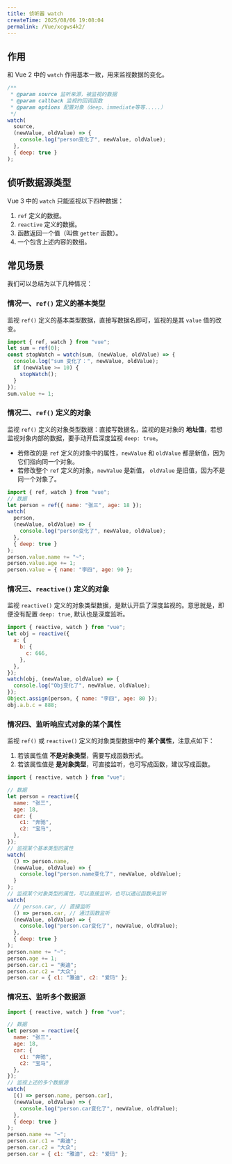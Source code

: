 ```yaml
---
title: 侦听器 watch
createTime: 2025/08/06 19:08:04
permalink: /Vue/xcgws4k2/
---
```


## 作用

和 Vue 2 中的 `watch` 作用基本一致，用来监视数据的变化。

```js
/**
 * @param source 监听来源，被监视的数据
 * @param callback 监视的回调函数
 * @param options 配置对象（deep、immediate等等.....）
 */
watch(
  source,
  (newValue, oldValue) => {
    console.log("person变化了", newValue, oldValue);
  },
  { deep: true }
);
```

## 侦听数据源类型

Vue 3 中的 `watch` 只能监视以下四种数据：

1. `ref` 定义的数据。
2. `reactive` 定义的数据。
3. 函数返回一个值（叫做 `getter` 函数）。
4. 一个包含上述内容的数组。

## 常见场景

我们可以总结为以下几种情况：

### 情况一、`ref()` 定义的基本类型

监视 `ref()` 定义的基本类型数据，直接写数据名即可，监视的是其 `value` 值的改变。

```js
import { ref, watch } from "vue";
let sum = ref(0);
const stopWatch = watch(sum, (newValue, oldValue) => {
  console.log("sum 变化了：", newValue, oldValue);
  if (newValue >= 10) {
    stopWatch();
  }
});
sum.value += 1;
```

### 情况二、`ref()` 定义的对象

监视 `ref()` 定义的对象类型数据：直接写数据名，监视的是对象的 **地址值**，若想监视对象内部的数据，要手动开启深度监视 `deep: true`。

- 若修改的是 `ref` 定义的对象中的属性，`newValue` 和 `oldValue` 都是新值，因为它们指向同一个对象。
- 若修改整个 `ref` 定义的对象，`newValue` 是新值， `oldValue` 是旧值，因为不是同一个对象了。

```js
import { ref, watch } from "vue";
// 数据
let person = ref({ name: "张三", age: 18 });
watch(
  person,
  (newValue, oldValue) => {
    console.log("person变化了", newValue, oldValue);
  },
  { deep: true }
);
person.value.name += "~";
person.value.age += 1;
person.value = { name: "李四", age: 90 };
```

### 情况三、`reactive()` 定义的对象

监视 `reactive()` 定义的对象类型数据，是默认开启了深度监视的。意思就是，即便没有配置 `deep: true`, 默认也是深度监听。

```js
import { reactive, watch } from "vue";
let obj = reactive({
  a: {
    b: {
      c: 666,
    },
  },
});
watch(obj, (newValue, oldValue) => {
  console.log("Obj变化了", newValue, oldValue);
});
Object.assign(person, { name: "李四", age: 80 });
obj.a.b.c = 888;
```

### 情况四、监听响应式对象的某个属性

监视 `ref()` 或 `reactive()` 定义的对象类型数据中的 **某个属性**，注意点如下：

1. 若该属性值 **不是对象类型**，需要写成函数形式。
2. 若该属性值是 **是对象类型**，可直接监听，也可写成函数，建议写成函数。

```js
import { reactive, watch } from "vue";

// 数据
let person = reactive({
  name: "张三",
  age: 18,
  car: {
    c1: "奔驰",
    c2: "宝马",
  },
});
// 监视某个基本类型的属性
watch(
  () => person.name,
  (newValue, oldValue) => {
    console.log("person.name变化了", newValue, oldValue);
  }
);
// 监视某个对象类型的属性，可以直接监听，也可以通过函数来监听
watch(
  // person.car, // 直接监听
  () => person.car, // 通过函数监听
  (newValue, oldValue) => {
    console.log("person.car变化了", newValue, oldValue);
  },
  { deep: true }
);
person.name += "~";
person.age += 1;
person.car.c1 = "奥迪";
person.car.c2 = "大众";
person.car = { c1: "雅迪", c2: "爱玛" };
```

### 情况五、监听多个数据源

```js
import { reactive, watch } from "vue";

// 数据
let person = reactive({
  name: "张三",
  age: 18,
  car: {
    c1: "奔驰",
    c2: "宝马",
  },
});
// 监视上述的多个数据源
watch(
  [() => person.name, person.car],
  (newValue, oldValue) => {
    console.log("person.car变化了", newValue, oldValue);
  },
  { deep: true }
);
person.name += "~";
person.car.c1 = "奥迪";
person.car.c2 = "大众";
person.car = { c1: "雅迪", c2: "爱玛" };
```
